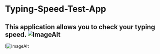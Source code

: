 # Typing-Speed-Test-App
This application allows you to check your typing speed.
![ImageAlt](https://github.com/Icebeear/Typing-Speed-Test-App/blob/main/1.png)
-----
!![ImageAlt](https://github.com/Icebeear/Typing-Speed-Test-App/blob/main/2.png)
